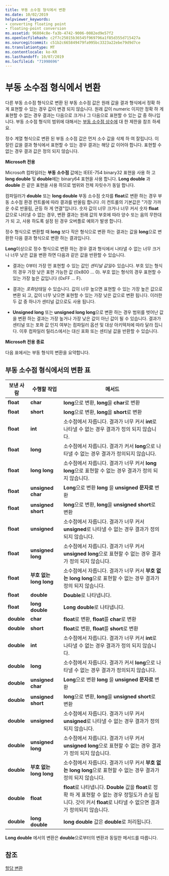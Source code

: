 ```yaml
---
title: 부동 소수점 형식에서 변환
ms.date: 10/02/2019
helpviewer_keywords:
- converting floating point
- floating-point conversion
ms.assetid: 96804c8e-fa3b-4742-9006-0082ed9e57f2
ms.openlocfilehash: c2f7c25015b36545f969796a1f85d355d715427a
ms.sourcegitcommit: c51b2c665849479fa995bc3323a22ebe79d9d7ce
ms.translationtype: MT
ms.contentlocale: ko-KR
ms.lasthandoff: 10/07/2019
ms.locfileid: "71998696"
---
```

# <a name="conversions-from-floating-point-types"></a>부동 소수점 형식에서 변환

다른 부동 소수점 형식으로 변환 된 부동 소수점 값은 원래 값을 결과 형식에서 정확 하 게 표현할 수 있는 경우 값이 변경 되지 않습니다. 원래 값이 numeric 이지만 정확 하 게 표현할 수 없는 경우 결과는 다음으로 크거나 그 다음으로 표현할 수 있는 값 중 하나입니다. 부동 소수점 형식의 범위에 대해서는 [부동 소수점 상수에](../c-language/limits-on-floating-point-constants.md) 대 한 제한을 참조 하세요.

정수 계열 형식으로 변환 된 부동 소수점 값은 먼저 소수 값을 삭제 하 여 잘립니다. 이 잘린 값을 결과 형식에서 표현할 수 있는 경우 결과는 해당 값 이어야 합니다. 표현할 수 없는 경우 결과 값은 정의 되지 않습니다.

**Microsoft 전용**

Microsoft 컴파일러는 **부동 소수점** 값에는 IEEE-754 binary32 표현을 사용 하 고 **long double** 및 **double**에는 binary64 표현을 사용 합니다. **Long double** 과 **double** 은 같은 표현을 사용 하므로 범위와 전체 자릿수가 동일 합니다.

컴파일러가 **double** 또는 **long double** 부동 소수점 숫자를 **float**로 변환 하는 경우 부동 소수점 환경 컨트롤에 따라 결과를 반올림 합니다 .이 컨트롤의 기본값은 "가장 가까운 수로 반올림, 균등 하 게 연결"입니다. 숫자 값이 너무 크거나 너무 커서 숫자 **float** 값으로 나타낼 수 없는 경우, 변환 결과는 원래 값의 부호에 따라 양수 또는 음의 무한대가 되 고, 사용 하도록 설정 된 경우 오버플로 예외가 발생 합니다.

정수 형식으로 변환할 때 **long** 보다 작은 형식으로 변환 하는 결과는 값을 **long**으로 변환한 다음 결과 형식으로 변환 하는 결과입니다.

**Long**이상으로 정수 형식으로 변환 하는 경우 결과 형식에서 나타낼 수 없는 너무 크거나 너무 낮은 값을 변환 하면 다음과 같은 값을 반환할 수 있습니다.

- 결과는 0부터 가장 먼 표현할 수 있는 값인 *센티널 값일*수 있습니다. 부호 있는 형식의 경우 가장 낮은 표현 가능한 값 (0x800 ... 0). 부호 없는 형식의 경우 표현할 수 있는 가장 높은 값입니다 (0xFF ... F).

- 결과는 *포화*상태일 수 있습니다. 값이 너무 높으면 표현할 수 있는 가장 높은 값으로 변환 되 고, 값이 너무 낮으면 표현할 수 있는 가장 낮은 값으로 변환 됩니다. 이러한 두 값 중 하나가 센티널 값으로도 사용 됩니다.

- **Unsigned long** 또는 **unsigned long long**으로 변환 하는 경우 범위를 벗어난 값을 변환 하는 결과는 가장 높거나 가장 낮은 값이 아닌 값이 될 수 있습니다. 결과가 센티널 또는 포화 값 인지 여부는 컴파일러 옵션 및 대상 아키텍처에 따라 달라 집니다. 이후 컴파일러 릴리스에서는 대신 포화 또는 센티널 값을 반환할 수 있습니다.

**Microsoft 전용 종료**

다음 표에서는 부동 형식의 변환을 요약합니다.

## <a name="table-of-conversions-from-floating-point-types"></a>부동 소수점 형식에서의 변환 표

|보낸 사람|수행할 작업|메서드|
|----------|--------|------------|
|**float**|**char**|**long**으로 변환, **long**을 **char**로 변환|
|**float**|**short**|**long**으로 변환, **long**을 **short**로 변환|
|**float**|**int**|소수점에서 자릅니다. 결과가 너무 커서 **int**로 나타낼 수 없는 경우 결과가 정의 되지 않습니다.|
|**float**|**long**|소수점에서 자릅니다. 결과가 커서 **long**으로 나타낼 수 없는 경우 결과가 정의되지 않습니다.|
|**float**|**long long**|소수점에서 자릅니다. 결과가 너무 커서 **long long**으로 표현할 수 없는 경우 결과가 정의 되지 않습니다.|
|**float**|**unsigned char**|**Long**으로 변환 **long** 을 **unsigned 문자로** 변환|
|**float**|**unsigned short**|**long**으로 변환, **long**을 **unsigned short**로 변환|
|**float**|**unsigned**|소수점에서 자릅니다. 결과가 너무 커서 **unsigned**로 나타낼 수 없는 경우 결과가 정의 되지 않습니다.|
|**float**|**unsigned long**|소수점에서 자릅니다. 결과가 너무 커서 **unsigned long**으로 표현할 수 없는 경우 결과가 정의 되지 않습니다.|
|**float**|**부호 없는 long long**|소수점에서 자릅니다. 결과가 너무 커서 **부호 없는 long long**으로 표현할 수 없는 경우 결과가 정의 되지 않습니다.|
|**float**|**double**|**Double**로 나타냅니다.|
|**float**|**long double**|**Long double**로 나타냅니다.|
|**double**|**char**|**float**로 변환, **float**를 **char**로 변환|
|**double**|**short**|**float**로 변환, **float**를 **short**로 변환|
|**double**|**int**|소수점에서 자릅니다. 결과가 너무 커서 **int**로 나타낼 수 없는 경우 결과가 정의 되지 않습니다.|
|**double**|**long**|소수점에서 자릅니다. 결과가 커서 **long**으로 나타낼 수 없는 경우 결과가 정의되지 않습니다.|
|**double**|**unsigned char**|**Long**으로 변환 **long** 을 **unsigned 문자로** 변환|
|**double**|**unsigned short**|**long**으로 변환, **long**을 **unsigned short**로 변환|
|**double**|**unsigned**|소수점에서 자릅니다. 결과가 너무 커서 **unsigned**로 나타낼 수 없는 경우 결과가 정의 되지 않습니다.|
|**double**|**unsigned long**|소수점에서 자릅니다. 결과가 너무 커서 **unsigned long**으로 표현할 수 없는 경우 결과가 정의 되지 않습니다.|
|**double**|**부호 없는 long long**|소수점에서 자릅니다. 결과가 너무 커서 **부호 없는 long long**으로 표현할 수 없는 경우 결과가 정의 되지 않습니다.|
|**double**|**float**|**float**로 나타냅니다. **Double** 값을 **float**로 정확 하 게 표현할 수 없는 경우 정밀도가 손실 됩니다. 갓이 커서 **float**로 나타낼 수 없으면 결과가 정의되지 않습니다.|
|**double**|**long double**|**long double** 값은 **double**로 처리됩니다.|

**Long double** 에서의 변환은 **double**으로부터의 변환과 동일한 메서드를 따릅니다.

## <a name="see-also"></a>참조

[할당 변환](../c-language/assignment-conversions.md)
